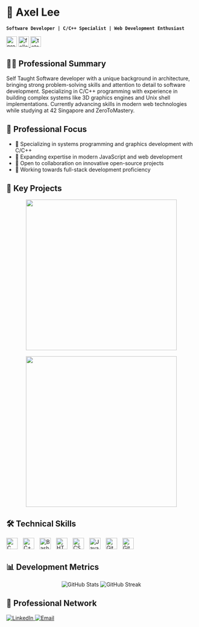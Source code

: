 # 🧗 Axel Lee

**`Software Developer | C/C++ Specialist | Web Development Enthusiast`**

<!-- Clean, professional badges in one line -->
<p align="left">
   <img height="28" src="https://komarev.com/ghpvc/?username=axellee1994&label=Profile%20Views&color=fe8019&style=for-the-badge" alt="profile views" />
   <a href="https://github.com/axellee1994?tab=followers">
      <img height="28" alt="followers" title="Follow me on Github" src="https://custom-icon-badges.demolab.com/github/followers/axellee1994?color=236ad3&labelColor=1155ba&style=for-the-badge&logo=person-add&label=Follow&logoColor=white"/>
   </a>
   <a href="https://github.com/axellee1994?tab=repositories&sort=stargazers">
      <img height="28" alt="total stars" title="Total stars on GitHub" src="https://custom-icon-badges.demolab.com/github/stars/axellee1994?color=55960c&style=for-the-badge&labelColor=488207&logo=star"/>
   </a>
</p>

## 👨‍💻 Professional Summary
Self Taught Software developer with a unique background in architecture, bringing strong problem-solving skills and attention to detail to software development. Specializing in C/C++ programming with experience in building complex systems like 3D graphics engines and Unix shell implementations. Currently advancing skills in modern web technologies while studying at 42 Singapore and ZeroToMastery.

## 🎯 Professional Focus
- 🔭 Specializing in systems programming and graphics development with C/C++
- 🌱 Expanding expertise in modern JavaScript and web development
- 👯 Open to collaboration on innovative open-source projects
- 🎯 Working towards full-stack development proficiency

## 💼 Key Projects
<div align="center" style="display: grid; grid-template-columns: repeat(auto-fit, minmax(400px, 1fr)); gap: 1rem; width: 100%; max-width: 800px; margin: 0 auto;">
  <a href="https://github.com/axellee1994/cub3D">
    <img width="400" src="https://github-readme-stats.vercel.app/api/pin/?username=axellee1994&repo=cub3D&theme=gruvbox&show_owner=true&description=A%203D%20graphics%20project%20inspired%20by%20Wolfenstein%203D,%20built%20using%20raycasting%20techniques" />
  </a>
  <a href="https://github.com/axellee1994/minishell">
    <img width="400" src="https://github-readme-stats.vercel.app/api/pin/?username=axellee1994&repo=minishell&theme=gruvbox&show_owner=true&description=A%20simplified%20bash%20shell%20implementation%20with%20core%20Unix%20shell%20functionalities" />
  </a>
</div>

## 🛠 Technical Skills
<div align="left">
  <!-- Grouped by category -->
  <!-- Systems Programming -->
  <img alt="C" width="30px" style="padding-right:10px;" src="https://cdn.jsdelivr.net/gh/devicons/devicon/icons/c/c-original.svg" />
  <img alt="C++" width="30px" style="padding-right:10px;" src="https://cdn.jsdelivr.net/gh/devicons/devicon/icons/cplusplus/cplusplus-original.svg" />
  <img alt="Bash" width="30px" style="padding-right:10px;" src="https://cdn.jsdelivr.net/gh/devicons/devicon/icons/bash/bash-original.svg" />
  
  <!-- Web Development -->
  <img alt="HTML" width="30px" style="padding-right:10px;" src="https://cdn.jsdelivr.net/gh/devicons/devicon/icons/html5/html5-original.svg" />
  <img alt="CSS" width="30px" style="padding-right:10px;" src="https://cdn.jsdelivr.net/gh/devicons/devicon/icons/css3/css3-original.svg" />
  <img alt="JavaScript" width="30px" style="padding-right:10px;" src="https://cdn.jsdelivr.net/gh/devicons/devicon/icons/javascript/javascript-original.svg" />
  
  <!-- Tools & Version Control -->
  <img alt="Git" width="30px" style="padding-right:10px;" src="https://cdn.jsdelivr.net/gh/devicons/devicon/icons/git/git-original.svg" />
  <img alt="GitHub" width="30px" style="padding-right:10px;" src="https://cdn.jsdelivr.net/gh/devicons/devicon/icons/github/github-original.svg" />
</div>

## 📊 Development Metrics
<div align="center">
  <img src="https://github-readme-stats.vercel.app/api?username=axellee1994&show_icons=true&theme=gruvbox" alt="GitHub Stats" />
  <img src="https://streak-stats.demolab.com?user=axellee1994&theme=gruvbox&border_radius=4.5" alt="GitHub Streak" />
</div>

## 🤝 Professional Network
<div align="left">
  <a href="https://www.linkedin.com/in/axellee/">
    <img alt="LinkedIn" src="https://img.shields.io/badge/LinkedIn-0077B5?style=for-the-badge&logo=linkedin&logoColor=white" />
  </a>
  <a href="mailto:axellee1994@gmail.com">
    <img alt="Email" src="https://img.shields.io/badge/Email-D14836?style=for-the-badge&logo=gmail&logoColor=white" />
  </a>
</div>
